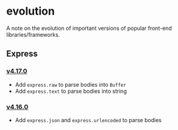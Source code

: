 # evolution

A note on the evolution of important versions of popular front-end libraries/frameworks.

## Express

### [v4.17.0](https://github.com/expressjs/express/releases/tag/4.17.0)

- Add `express.raw` to parse bodies into `Buffer`
- Add `express.text` to parse bodies into string

### [v4.16.0](https://github.com/expressjs/express/releases/tag/4.16.0)

- Add `express.json` and `express.urlencoded` to parse bodies

